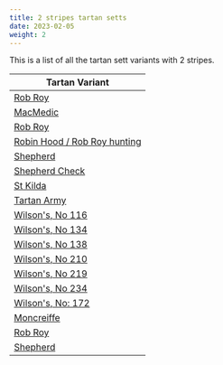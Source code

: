```yaml
---
title: 2 stripes tartan setts
date: 2023-02-05
weight: 2
---
```

This is a list of all the tartan sett variants with 2 stripes.

| Tartan Variant |
|---------------|
| [Rob Roy](/stripes/K2/R2)||
| [MacMedic](/stripes/LN10/R10)||
| [Rob Roy](/stripes/K66/R66)||
| [Robin Hood / Rob Roy hunting](/stripes/G66/K66)||
| [Shepherd](/stripes/K15/LN15)||
| [Shepherd Check](/stripes/K14/LN14)||
| [St Kilda](/stripes/K24/R6)||
| [Tartan Army](/stripes/B4/DB2)||
| [Wilson's, No 116](/stripes/G2/P2)||
| [Wilson's, No 134](/stripes/G14/R42)||
| [Wilson's, No 138](/stripes/B14/R42)||
| [Wilson's, No 210](/stripes/B12/G14)||
| [Wilson's, No 219](/stripes/DG18/G18)||
| [Wilson's, No 234](/stripes/K6/R16)||
| [Wilson's, No: 172](/stripes/B16/K18)||
| [Moncreiffe](/stripes/DG2/DR2)||
| [Rob Roy](/stripes/DR2/K2)||
| [Shepherd](/stripes/K2/N2)||
